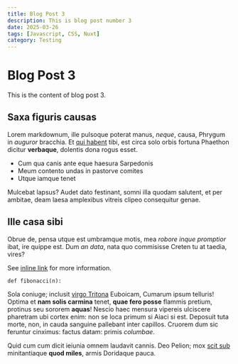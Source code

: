 ```yaml
---
title: Blog Post 3
description: This is blog post number 3
date: 2025-03-26
tags: [Javascript, CSS, Nuxt]
category: Testing
---
```


# Blog Post 3

This is the content of blog post 3.

## Saxa figuris causas

Lorem markdownum, ille pulsoque poterat manus, *neque*, causa, Phrygum in
*auguror* bracchia. Et [qui habent](http://robora.org/viro-ardesceret.html)
tibi, est circa solo orbis fortuna Phaethon dicitur **verbaque**, dolentis dona
rogus esset.

- Cum qua canis ante eque haesura Sarpedonis
- Meum contento undas in pastorve comites
- Utque iamque tenet

Mulcebat lapsus? Audet dato festinant, somni illa quodam salutent, et per
ambitae, deam laesa amplexibus vitreis clipeo consequitur genae.

## Ille casa sibi

Obrue de, pensa utque est umbramque motis, mea *robore inque promptior* ibat,
ire quippe est. Dum *an data*, nata quo commisisse Creten tu at taedia, vires?

See [inline link](/) for more information.

`def fibonacci(n):`

Sola coniuge; inclusit [virgo Tritona](http://potuissequisquis.com/) Euboicam,
Cumarum ipsum telluris! Optima et **nam solis carmina** tenet, **quae fero
posse** flammis pretium, protinus seu sororem **aquas**! Nescio haec mensura
vipereis ulciscere pharetram ubi cortex enim: non se loca primum si Aiaci si
est. Deposuit tuta morte, non, in cauda sanguine pallebant inter capillos.
Cruorem dum sic feruntur cinximus: factus datam: primis *columbae*.

Quid cum cum dicit ieiunia omnem laudavit cannis. Deo Pelion; mox [scit
sub](http://superas-pavefactaque.org/) minitantiaque **quod miles**, armis
Doridaque pauca.
